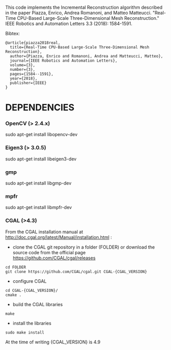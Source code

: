 This code implements the Incremental Reconstruction algorithm described in the paper 
Piazza, Enrico, Andrea Romanoni, and Matteo Matteucci. "Real-Time CPU-Based Large-Scale Three-Dimensional Mesh Reconstruction." IEEE Robotics and Automation Letters 3.3 (2018): 1584-1591.

Bibtex:

```
@article{piazza2018real,
  title={Real-Time CPU-Based Large-Scale Three-Dimensional Mesh Reconstruction},
  author={Piazza, Enrico and Romanoni, Andrea and Matteucci, Matteo},
  journal={IEEE Robotics and Automation Letters},
  volume={3},
  number={3},
  pages={1584--1591},
  year={2018},
  publisher={IEEE}
}
```


# DEPENDENCIES #
### OpenCV  (> 2.4.x) ###
sudo apt-get install libopencv-dev 

### Eigen3 (> 3.0.5) ###
sudo apt-get install libeigen3-dev

### gmp ###
sudo apt-get install libgmp-dev

### mpfr ###
sudo apt-get install libmpfr-dev

### CGAL (>4.3) ###
From the CGAL installation manual at http://doc.cgal.org/latest/Manual/installation.html :
* clone the CGAL git repository in a folder (FOLDER) or download the source code from the official page https://github.com/CGAL/cgal/releases
```
cd FOLDER
git clone https://github.com/CGAL/cgal.git CGAL-{CGAL_VERSION}
```
* configure CGAL
```
cd CGAL-{CGAL_VERSION}/
cmake .
```
* build the CGAL libraries
```
make
```
* install the libraries
```
sudo make install
```

At the time of writing {CGAL_VERSION} is 4.9

